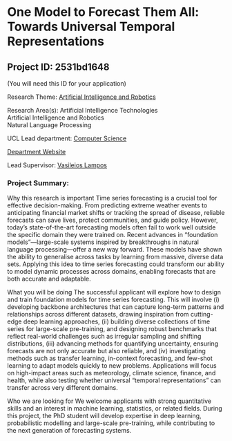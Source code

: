 # One Model to Forecast Them All: Towards Universal Temporal Representations

## Project ID: **2531bd1648**
(You will need this ID for your application)

Research Theme: [Artificial Intelligence and Robotics](../themes/artificial-intelligence-and-robotics.md)

Research Area(s):
Artificial Intelligence Technologies<br />Artificial Intelligence and Robotics<br />Natural Language Processing

UCL Lead department: [Computer Science](../departments/computer-science.md)

[Department Website](https://www.ucl.ac.uk/computer-science)

Lead Supervisor: [Vasileios Lampos](https://profiles.ucl.ac.uk/42716)

### Project Summary:

Why this research is important
Time series forecasting is a crucial tool for effective decision-making. From predicting extreme weather events to anticipating financial market shifts or tracking the spread of disease, reliable forecasts can save lives, protect communities, and guide policy. However, today’s state-of-the-art forecasting models often fail to work well outside the specific domain they were trained on. Recent advances in “foundation models”—large-scale systems inspired by breakthroughs in natural language processing—offer a new way forward. These models have shown the ability to generalise across tasks by learning from massive, diverse data sets. Applying this idea to time series forecasting could transform our ability to model dynamic processes across domains, enabling forecasts that are both accurate and adaptable.

What you will be doing
The successful applicant will explore how to design and train foundation models for time series forecasting. This will involve (i) developing backbone architectures that can capture long-term patterns and relationships across different datasets, drawing inspiration from cutting-edge deep learning approaches, (ii) building diverse collections of time series for large-scale pre-training, and designing robust benchmarks that reflect real-world challenges such as irregular sampling and shifting distributions, (iii) advancing methods for quantifying uncertainty, ensuring forecasts are not only accurate but also reliable, and (iv) investigating methods such as transfer learning, in-context forecasting, and few-shot learning to adapt models quickly to new problems. Applications will focus on high-impact areas such as meteorology, climate science, finance, and health, while also testing whether universal “temporal representations” can transfer across very different domains.

Who we are looking for
We welcome applicants with strong quantitative skills and an interest in machine learning, statistics, or related fields. During this project, the PhD student will develop expertise in deep learning, probabilistic modelling and large-scale pre-training, while contributing to the next generation of forecasting systems.
